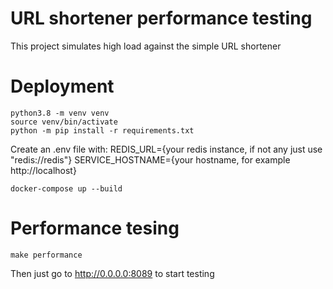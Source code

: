 # URL shortener performance testing

This project simulates high load against the simple URL shortener

# Deployment
```
python3.8 -m venv venv
source venv/bin/activate
python -m pip install -r requirements.txt
```

Create an .env file with:
REDIS_URL={your redis instance, if not any just use "redis://redis"}
SERVICE_HOSTNAME={your hostname, for example http://localhost}

```
docker-compose up --build
```

# Performance tesing
```
make performance
```

Then just go to http://0.0.0.0:8089 to start testing